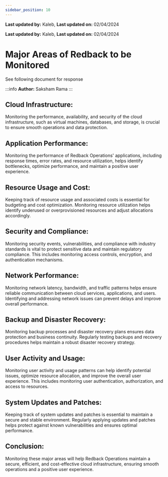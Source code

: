 ```yaml
---
sidebar_position: 10
---
```


**Last updated by:** Kaleb, **Last updated on:** 02/04/2024


**Last updated by:** Kaleb, **Last updated on:** 02/04/2024


# Major Areas of Redback to be Monitored
See following document for response

:::info
**Author:** Saksham Rama
:::

## Cloud Infrastructure:

Monitoring the performance, availability, and security of the cloud infrastructure, such as virtual machines, databases, and storage, is crucial to ensure smooth operations and data protection.

## Application Performance: 

Monitoring the performance of Redback Operations' applications, including response times, error rates, and resource utilization, helps identify bottlenecks, optimize performance, and maintain a positive user experience.

## Resource Usage and Cost: 

Keeping track of resource usage and associated costs is essential for budgeting and cost optimization. Monitoring resource utilization helps identify underused or overprovisioned resources and adjust allocations accordingly.

## Security and Compliance: 

Monitoring security events, vulnerabilities, and compliance with industry standards is vital to protect sensitive data and maintain regulatory compliance. This includes monitoring access controls, encryption, and authentication mechanisms.

## Network Performance: 

Monitoring network latency, bandwidth, and traffic patterns helps ensure reliable communication between cloud services, applications, and users. Identifying and addressing network issues can prevent delays and improve overall performance.

## Backup and Disaster Recovery: 

Monitoring backup processes and disaster recovery plans ensures data protection and business continuity. Regularly testing backups and recovery procedures helps maintain a robust disaster recovery strategy.

## User Activity and Usage: 

Monitoring user activity and usage patterns can help identify potential issues, optimize resource allocation, and improve the overall user experience. This includes monitoring user authentication, authorization, and access to resources.

## System Updates and Patches: 

Keeping track of system updates and patches is essential to maintain a secure and stable environment. Regularly applying updates and patches helps protect against known vulnerabilities and ensures optimal performance.

## Conclusion:

Monitoring these major areas will help Redback Operations maintain a secure, efficient, and cost-effective cloud infrastructure, ensuring smooth operations and a positive user experience.
